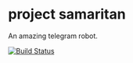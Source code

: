 # **project samaritan**
An amazing telegram robot.

[![Build Status](https://api.travis-ci.org/evolsnow/samaritan.svg?branch=master)](https://travis-ci.org/evolsnow/samaritan)
